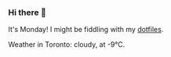 ### Hi there :wave:

It's Monday! I might be fiddling with my [dotfiles](https://github.com/bewuethr/dotfiles).

Weather in Toronto: cloudy, at -9°C.
